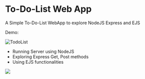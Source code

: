 # To-Do-List Web App
A Simple To-Do-List WebApp to explore NodeJS Express and EJS

Demo:

![TodoList](https://user-images.githubusercontent.com/71900720/201413128-ba13917b-e2e3-4486-b434-115a264d0972.gif)

- Running Server using NodeJS
- Exploring Express Get, Post methods
- Using EJS functionalities


 <img src="https://cdn.jsdelivr.net/gh/devicons/devicon/icons/bootstrap/bootstrap-original.svg" />
          
